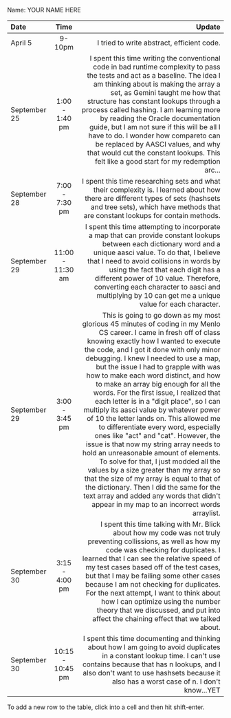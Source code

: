 Name: YOUR NAME HERE

| Date         |       Time       |                                                                                                                                                                                                                                                                                                                                                                                                                                                                                                                                                                                                                                                                                                                                                                                                                                                                                                                                                                                                 Update |
|:-------------|:----------------:|-------------------------------------------------------------------------------------------------------------------------------------------------------------------------------------------------------------------------------------------------------------------------------------------------------------------------------------------------------------------------------------------------------------------------------------------------------------------------------------------------------------------------------------------------------------------------------------------------------------------------------------------------------------------------------------------------------------------------------------------------------------------------------------------------------------------------------------------------------------------------------------------------------------------------------------------------------------------------------------------------------:|
| April 5      |      9-10pm      |                                                                                                                                                                                                                                                                                                                                                                                                                                                                                                                                                                                                                                                                                                                                                                                                                                                                                                                                                             I tried to write abstract, efficient code. |
| September 25 |  1:00 - 1:40 pm  |                                                                                                                                                                                                                                                                                                                                                                                                                                                   I spent this time writing the conventional code in bad runtime complexity to pass the tests and act as a baseline. The idea I am thinking about is making the array a set, as Gemini taught me how that structure has constant lookups through a process called hashing. I am learning more by reading the Oracle documentation guide, but I am not sure if this will be all I have to do. I wonder how compareto can be replaced by AASCI values, and why that would cut the constant lookups. This felt like a good start for my redemption arc... |
| September 28 |  7:00 - 7:30 pm  |                                                                                                                                                                                                                                                                                                                                                                                                                                                                                                                                                                                                                                                                                                                                                                                     I spent this time researching sets and what their complexity is. I learned about how there are different types of sets (hashsets and tree sets), which have methods that are constant lookups for contain methods. |
| September 29 | 11:00 - 11:30 am |                                                                                                                                                                                                                                                                                                                                                                                                                                                                                                                                                                                                       I spent this time attempting to incorporate a map that can provide constant lookups between each dictionary word and a unique aasci value. To do that, I believe that I need to avoid collisions in words by using the fact that each digit has a different power of 10 value. Therefore, converting each character to aasci and multiplying by 10 can get me a unique value for each character. |
| September 29 |  3:00 - 3:45 pm  | This is going to go down as my most glorious 45 minutes of coding in my Menlo CS career. I came in fresh off of class knowing exactly how I wanted to execute the code, and I got it done with only minor debugging. I knew I needed to use a map, but the issue I had to grapple with was how to make each word distinct, and how to make an array big enough for all the words. For the first issue, I realized that each letter is in a "digit place", so I can multiply its aasci value by whatever power of 10 the letter lands on. This allowed me to differentiate every word, especially ones like "act" and "cat". However, the issue is that now my string array needs to hold an unreasonable amount of elements. To solve for that, I just modded all the values by a size greater than my array so that the size of my array is equal to that of the dictionary. Then I did the same for the text array and added any words that didn't appear in my map to an incorrect words arraylist. |
| September 30 |  3:15 - 4:00 pm  |                                                                                                                                                                                                                                                                                                                                                                                                                                                                                            I spent this time talking with Mr. Blick about how my code was not truly preventing collissions, as well as how my code was checking for duplicates. I learned that I can see the relative speed of my test cases based off of the test cases, but that I may be failing some other cases because I am not checking for duplicates. For the next attempt, I want to think about how I can optimize using the number theory that we discussed, and put into affect the chaining effect that we talked about. |
| September 30 | 10:15 - 10:45 pm |                                                                                                                                                                                                                                                                                                                                                                                                                                                                                                                                                                                                                                                                                                                                        I spent this time documenting and thinking about how I am going to avoid duplicates in a constant lookup time. I can't use contains because that has n lookups, and I also don't want to use hashsets because it also has a worst case of n. I don't know...YET |


To add a new row to the table, click into a cell and then hit shift-enter.